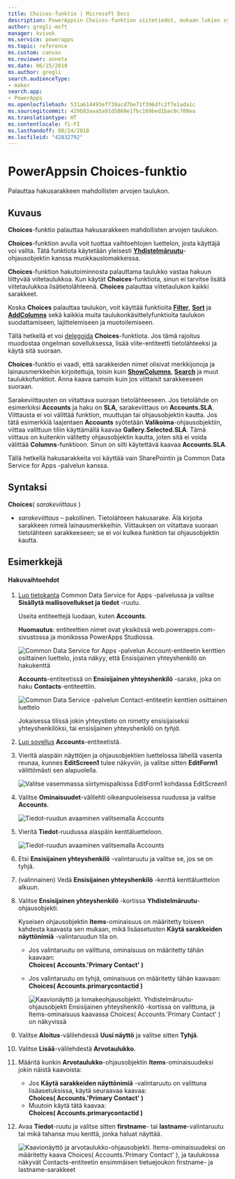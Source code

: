 ```yaml
---
title: Choices-funktio | Microsoft Docs
description: PowerAppsin Choices-funktion viitetiedot, mukaan lukien syntaksi
author: gregli-msft
manager: kvivek
ms.service: powerapps
ms.topic: reference
ms.custom: canvas
ms.reviewer: anneta
ms.date: 06/15/2018
ms.author: gregli
search.audienceType:
- maker
search.app:
- PowerApps
ms.openlocfilehash: 531a614493ef739acd7be71f396dfc2f7e1ada1c
ms.sourcegitcommit: 429b83aaa5a91d5868e1fbc169bed1bac0c709ea
ms.translationtype: HT
ms.contentlocale: fi-FI
ms.lasthandoff: 08/24/2018
ms.locfileid: "42832792"
---
```

# <a name="choices-function-in-powerapps"></a>PowerAppsin Choices-funktio
Palauttaa hakusarakkeen mahdollisten arvojen taulukon.

## <a name="description"></a>Kuvaus
**Choices**-funktio palauttaa hakusarakkeen mahdollisten arvojen taulukon.  

**Choices**-funktion avulla voit tuottaa vaihtoehtojen luettelon, josta käyttäjä voi valita. Tätä funktiota käytetään yleisesti [**Yhdistelmäruutu**](../controls/control-combo-box.md)-ohjausobjektin kanssa muokkauslomakkeissa.

**Choices**-funktion hakutoiminnosta palauttama taulukko vastaa hakuun liittyvää viitetaulukkoa. Kun käytät **Choices**-funktiota, sinun ei tarvitse lisätä viitetaulukkoa lisätietolähteenä. **Choices** palauttaa viitetaulukon kaikki sarakkeet.

Koska **Choices** palauttaa taulukon, voit käyttää funktioita [**Filter**](function-filter-lookup.md), [**Sort**](function-sort.md) ja [**AddColumns**](function-table-shaping.md) sekä kaikkia muita taulukonkäsittelyfunktioita taulukon suodattamiseen, lajittelemiseen ja muotoilemiseen. 

Tällä hetkellä et voi [delegoida](../delegation-overview.md) **Choices**-funktiota. Jos tämä rajoitus muodostaa ongelman sovelluksessa, lisää viite-entiteetti tietolähteeksi ja käytä sitä suoraan. 

**Choices**-funktio ei vaadi, että sarakkeiden nimet olisivat merkkijonoja ja lainausmerkkeihin kirjoitettuja, toisin kuin [**ShowColumns**](function-table-shaping.md), [**Search**](function-filter-lookup.md) ja muut taulukkofunktiot. Anna kaava samoin kuin jos viittaisit sarakkeeseen suoraan.

Sarakeviittausten on viitattava suoraan tietolähteeseen. Jos tietolähde on esimerkiksi **Accounts** ja haku on **SLA**, sarakeviittaus on **Accounts.SLA**. Viittausta ei voi välittää funktion, muuttujan tai ohjausobjektin kautta. Jos tätä esimerkkiä laajentaen **Accounts** syötetään **Valikoima**-ohjausobjektiin, viittaa valittuun tiliin käyttämällä kaavaa **Gallery.Selected.SLA**. Tämä viittaus on kuitenkin välitetty ohjausobjektin kautta, joten sitä ei voida välittää **Columns**-funktioon. Sinun on silti käytettävä kaavaa **Accounts.SLA**.

Tällä hetkellä hakusarakkeita voi käyttää vain SharePointin ja Common Data Service for Apps -palvelun kanssa.

## <a name="syntax"></a>Syntaksi
**Choices**( *sarakeviittaus* )

* *sarakeviittaus* – pakollinen.  Tietolähteen hakusarake. Älä kirjoita sarakkeen nimeä lainausmerkkeihin. Viittauksen on viitattava suoraan tietolähteen sarakkeeseen; se ei voi kulkea funktion tai ohjausobjektin kautta.

## <a name="examples"></a>Esimerkkejä

#### <a name="choices-for-a-lookup"></a>Hakuvaihtoehdot

1. [Luo tietokanta](../../../administrator/create-database.md) Common Data Service for Apps -palvelussa ja valitse **Sisällytä mallisovellukset ja tiedot** -ruutu.

    Useita entiteettejä luodaan, kuten **Accounts**.

    **Huomautus**: entiteettien nimet ovat yksikössä web.powerapps.com-sivustossa ja monikossa PowerApps Studiossa.

    ![Common Data Service for Apps -palvelun Account-entiteetin kenttien osittainen luettelo, josta näkyy, että Ensisijainen yhteyshenkilö on hakukenttä](media/function-choices/entity-account.png)

    **Accounts**-entiteetissä on **Ensisijainen yhteyshenkilö** -sarake, joka on haku **Contacts**-entiteettiin.  

    ![Common Data Service -palvelun Contact-entiteetin kenttien osittainen luettelo](media/function-choices/entity-contact.png)

    Jokaisessa tilissä jokin yhteystieto on nimetty ensisijaiseksi yhteyshenkilöksi, tai ensisijainen yhteyshenkilö on *tyhjä*.

2. [Luo sovellus](../data-platform-create-app.md) **Accounts**-entiteetistä.

3. Vieritä alaspäin näyttöjen ja ohjausobjektien luettelossa lähellä vasenta reunaa, kunnes **EditScreen1** tulee näkyviin, ja valitse sitten **EditForm1** välittömästi sen alapuolella.

    ![Valitse vasemmassa siirtymispalkissa EditForm1 kohdassa EditScreen1](media/function-choices/select-editform.png)

4. Valitse **Ominaisuudet**-välilehti oikeanpuoleisessa ruudussa ja valitse **Accounts**.

    ![Tiedot-ruudun avaaminen valitsemalla Accounts](media/function-choices/open-data-pane.png)

5. Vieritä **Tiedot**-ruudussa alaspäin kenttäluetteloon.

    ![Tiedot-ruudun avaaminen valitsemalla Accounts](media/function-choices/field-list.png)

6. Etsi **Ensisijainen yhteyshenkilö** -valintaruutu ja valitse se, jos se on tyhjä.

7. (valinnainen) Vedä **Ensisijainen yhteyshenkilö** -kenttä kenttäluettelon alkuun.

8. Valitse **Ensisijainen yhteyshenkilö** -kortissa **Yhdistelmäruutu**-ohjausobjekti.

    Kyseisen ohjausobjektin **Items**-ominaisuus on määritetty toiseen kahdesta kaavasta sen mukaan, mikä lisäasetusten **Käytä sarakkeiden näyttönimiä** -valintaruudun tila on.

   - Jos valintaruutu on valittuna, ominaisuus on määritetty tähän kaavaan:<br>**Choices( Accounts.'Primary Contact' )**
   - Jos valintaruutu on tyhjä, ominaisuus on määritetty tähän kaavaan:<br>**Choices( Accounts.primarycontactid )**

     ![Kaavionäyttö ja lomakeohjausobjekti. **Yhdistelmäruutu**-ohjausobjekti **Ensisijainen yhteyshenkilö** -kortissa on valittuna, ja Items-ominaisuus kaavassa Choices( Accounts.'Primary Contact' ) on näkyvissä](media/function-choices/accounts-primary-contact.png)

9. Valitse **Aloitus**-välilehdessä **Uusi näyttö** ja valitse sitten **Tyhjä**.

10. Valitse **Lisää**-välilehdestä **Arvotaulukko**.

11. Määritä kunkin **Arvotaulukko**-ohjausobjektin **Items**-ominaisuudeksi jokin näistä kaavoista:

     - Jos **Käytä sarakkeiden näyttönimiä** -valintaruutu on valittuna lisäasetuksissa, käytä seuraavaa kaavaa:<br>**Choices( Accounts.'Primary Contact' )**
     - Muutoin käytä tätä kaavaa:<br>**Choices( Accounts.primarycontactid )**

12. Avaa **Tiedot**-ruutu ja valitse sitten **firstname**- tai **lastname**-valintaruutu tai mikä tahansa muu kenttä, jonka haluat näyttää.

     ![Kaavionäyttö ja arvotaulukko-ohjausobjekti. Items-ominaisuudeksi on määritetty kaava Choices( Accounts.'Primary Contact' ), ja taulukossa näkyvät Contacts-entiteetin ensimmäisen tietuejoukon firstname- ja lastname-sarakkeet](media/function-choices/full-accounts-pc.png)
